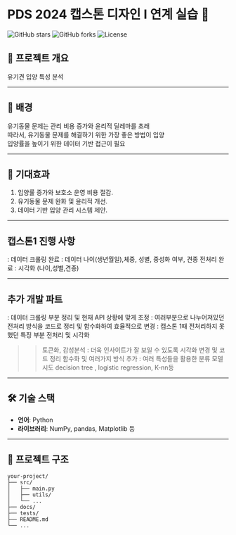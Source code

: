 # **PDS 2024 캡스톤 디자인 I 연계 실습** 🚀

![GitHub stars](https://img.shields.io/github/stars/your-username/your-repo?style=flat-square)
![GitHub forks](https://img.shields.io/github/forks/your-username/your-repo?style=flat-square)
![License](https://img.shields.io/github/license/your-username/your-repo?style=flat-square)

## 📖 **프로젝트 개요**
유기견 입양 특성 분석

---

## 🐾 배경
유기동물 문제는 관리 비용 증가와 윤리적 딜레마를 초래  
따라서, 유기동물 문제를 해결하기 위한 가장 좋은 방법이 입양  
입양률을 높이기 위한 데이터 기반 접근이 필요

---

## 🌟 기대효과
1. 입양률 증가와 보호소 운영 비용 절감.
2. 유기동물 문제 완화 및 윤리적 개선.
3. 데이터 기반 입양 관리 시스템 제안.

---
## 캡스톤1 진행 사항
: 데이터 크롤링 완료
: 데이터 나이(생년월일),체중, 성별, 중성화 여부, 견종 전처리 완료
: 시각화 (나이,성별,견종)

---
## 추가 개발 파트
: 데이터 크롤링 부분 정리 및 현재 API 상황에 맞게 조정
: 여러부분으로 나누어져있던 전처리 방식을 코드로 정리 및 함수화하여 효율적으로 변경
: 캡스톤 1때 전처리하지 못했던 특징 부분 전처리 및 시각화
>> 토큰화, 감성분석
: 더욱 인사이트가 잘 보일 수 있도록 시각화 변경 및 코드 정리
>> 함수화 및 여러가지 방식 추가
: 여러 특성들을 활용한 분류 모델 시도
>> decision tree , logistic regression, K-nn등

---

## 🛠 **기술 스택**
- **언어**: Python
- **라이브러리**: NumPy, pandas, Matplotlib 등

---

## 📂 **프로젝트 구조**
```plaintext
your-project/
├── src/
│   ├── main.py
│   ├── utils/
│   └── ...
├── docs/
├── tests/
├── README.md
└── ...
